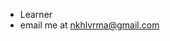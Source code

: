 - Learner
- email me at nkhlvrma@gmail.com
<!---
nkhlvrma/nkhlvrma is a ✨ special ✨ repository because its `README.md` (this file) appears on your GitHub profile.
You can click the Preview link to take a look at your changes.
--->
